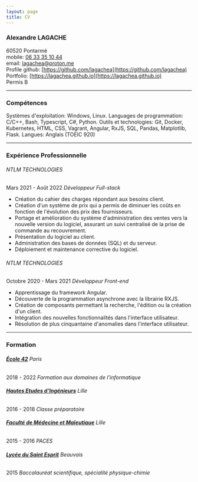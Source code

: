 ```yaml
---
layout: page
title: CV
---
```


### Alexandre LAGACHE
60520 Pontarmé  
mobile: [06 33 35 10 44](tel:+33633351044)  
email: [lagachea@proton.me](mailto:lagachea@proton.me)  
Profile github: [https://github.com/lagachea](https://github.com/lagachea)  
Portfolio: [https://lagachea.github.io](https://lagachea.github.io)  
Permis B

---
### Compétences
Systèmes d'exploitation: Windows, Linux.
Languages de programmation: C/C++, Bash, Typescript, C#, Python.
Outils et technologies: Git, Docker, Kubernetes, HTML, CSS, Vagrant, Angular, RxJS, SQL, Pandas, Matplotlib, Flask.
Langues: Anglais (TOEIC 920)

---
### Expérience Professionnelle
###### NTLM TECHNOLOGIES
Mars 2021 - Août 2022 *Développeur Full-stack*
- Création du cahier des charges répondant aux besoins client.
- Création d'un système de prix qui a permis de diminuer les coûts en fonction de l'évolution des prix des fournisseurs.
- Portage et amélioration du système d'administration des ventes vers la nouvelle version du logiciel, assurant un suivi centralisé de la prise de commande au recouvrement.
- Présentation du logiciel au client.
- Administration des bases de données (SQL) et du serveur.
- Déploiement et maintenance corrective du logiciel.

###### NTLM TECHNOLOGIES
Octobre 2020 - Mars 2021 *Développeur Front-end*
- Apprentissage du framework Angular.
- Découverte de la programmation asynchrone avec la librairie RXJS.
- Création de composants permettant la recherche, l'édition ou la création d'un client.
- Intégration des nouvelles fonctionnalités dans l'interface utilisateur.
- Résolution de plus cinquantaine d'anomalies dans l'interface utilisateur.

---
### Formation
###### **[École 42](https://42.fr)** Paris
2018 - 2022 *Formation aux domaines de l’informatique*

###### **[Hautes Etudes d’Ingénieurs](https://www.junia.com/fr/junia/programme-grande-ecole-hei/)** Lille
2016 - 2018 *Classe préparatoire*

###### **[Faculté de Médecine et Maïeutique](https://fmms.fr/)** Lille
2015 - 2016 *PACES*

###### **[Lycée du Saint Esprit](https://saintesprit.com)** Beauvais
2015 *Baccalauréat scientifique, spécialité physique-chimie*
